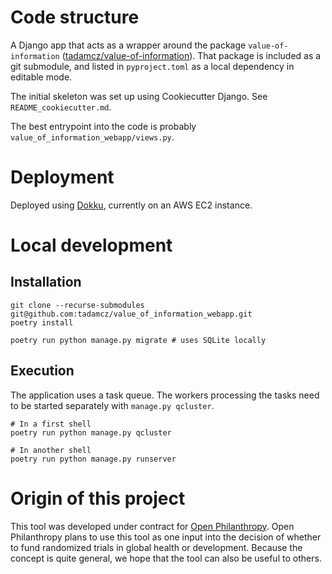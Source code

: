 # Code structure

A Django app that acts as a wrapper around the package `value-of-information` ([tadamcz/value-of-information](https://github.com/tadamcz/value-of-information)). That package is included as a git submodule, and listed in `pyproject.toml` as a local dependency in editable mode.

The initial skeleton was set up using Cookiecutter Django. See `README_cookiecutter.md`.

The best entrypoint into the code is probably `value_of_information_webapp/views.py`.

# Deployment

Deployed using [Dokku](https://github.com/dokku/dokku), currently on an AWS EC2 instance.

# Local development

## Installation

```shell
git clone --recurse-submodules git@github.com:tadamcz/value_of_information_webapp.git
poetry install
```

```shell
poetry run python manage.py migrate # uses SQLite locally
```

## Execution

The application uses a task queue. The workers processing the tasks need to be started separately with `manage.py qcluster`.

```shell
# In a first shell
poetry run python manage.py qcluster

# In another shell
poetry run python manage.py runserver
```


# Origin of this project
This tool was developed under contract for [Open Philanthropy](https://www.openphilanthropy.org/). Open Philanthropy plans to use this tool as one input into the decision of whether to fund randomized trials in global health or development. Because the concept is quite general, we hope that the tool can also be useful to others.